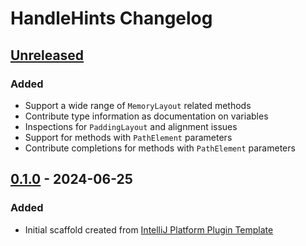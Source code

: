 <!-- Keep a Changelog guide -> https://keepachangelog.com -->

# HandleHints Changelog

## [Unreleased]

### Added

- Support a wide range of `MemoryLayout` related methods 
- Contribute type information as documentation on variables
- Inspections for `PaddingLayout` and alignment issues
- Support for methods with `PathElement` parameters
- Contribute completions for methods with `PathElement` parameters

## [0.1.0] - 2024-06-25

### Added

- Initial scaffold created from [IntelliJ Platform Plugin Template](https://github.com/JetBrains/intellij-platform-plugin-template)

[Unreleased]: https://github.com/SirYwell/HandleHints/compare/v0.1.0...HEAD
[0.1.0]: https://github.com/SirYwell/HandleHints/commits/v0.1.0
